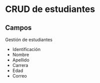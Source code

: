 # CRUD de estudiantes

## Campos

Gestión de estudiantes

- Identificación
- Nombre
- Apellido
- Carrera
- Edad
- Correo